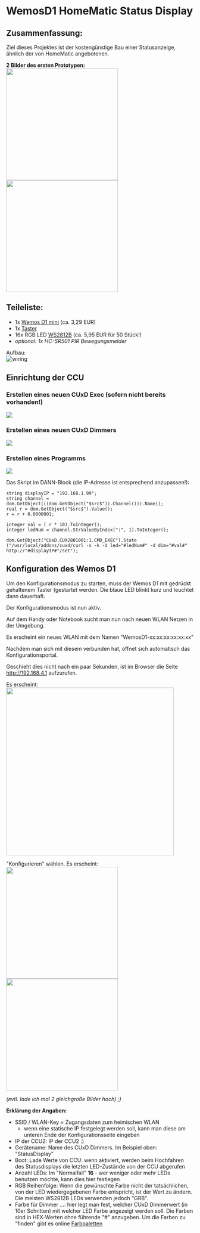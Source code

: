 # WemosD1 HomeMatic Status Display

## Zusammenfassung:
Ziel dieses Projektes ist der kostengünstige Bau einer Statusanzeige, ähnlich der von HomeMatic angebotenen.

**2 Bilder des ersten Prototypen:**<br>
<img src="Images/proto_front.jpg" width="300"> <img src="Images/proto_back.jpg" width="300">

## Teileliste:
- 1x [Wemos D1 mini](http://www.ebay.de/itm/272271662681) (ca. 3,29 EUR)
- 1x [Taster](http://www.ebay.de/itm/263057910534)
- 16x RGB LED [WS2812B](http://www.ebay.de/itm/222580456169) (ca. 5,95 EUR für 50 Stück!)
- _optional: 1x HC-SR501 PIR Bewegungsmelder_

Aufbau:<br>
![wiring](Images/wiring.png)

## Einrichtung der CCU
### Erstellen eines neuen CUxD Exec (sofern nicht bereits vorhanden!)<br>
<img src="Images/CUxD_Exec_erstellen.png">

### Erstellen eines neuen CUxD Dimmers<br>
<img src="Images/CUxD_Dimmer_erstellen.png">

### Erstellen eines Programms<br>
<img src="Images/HomeMatic_Programm.png">

Das Skript im DANN-Block (die IP-Adresse ist entsprechend anzupassen!):
```
string displayIP = "192.168.1.99";
string channel = dom.GetObject(((dom.GetObject("$src$")).Channel())).Name();
real r = dom.GetObject("$src$").Value();
r = r + 0.0000001;

integer val = ( r * 10).ToInteger();
integer ledNum = channel.StrValueByIndex(":", 1).ToInteger();

dom.GetObject("CUxD.CUX2801001:1.CMD_EXEC").State ("/usr/local/addons/cuxd/curl -s -k -d led="#ledNum#" -d dim="#val#" http://"#displayIP#"/set");
```

## Konfiguration des Wemos D1
Um den Konfigurationsmodus zu starten, muss der Wemos D1 mit gedrückt gehaltenem Taster (gestartet werden. Die blaue LED blinkt kurz und leuchtet dann dauerhaft.

Der Konfigurationsmodus ist nun aktiv.

Auf dem Handy oder Notebook sucht man nun nach neuen WLAN Netzen in der Umgebung.

Es erscheint ein neues WLAN mit dem Namen "WemosD1-xx:xx:xx:xx:xx:xx"

Nachdem man sich mit diesem verbunden hat, öffnet sich automatisch das Konfigurationsportal.

Geschieht dies nicht nach ein paar Sekunden, ist im Browser die Seite http://192.168.4.1 aufzurufen.

Es erscheint:<br>
<img src="Images/config_start.png" width="450">


"Konfigurieren" wählen. Es erscheint:<br>
<img src="Images/config_leer.png" width="300"><img src="Images/config_beispiel.png" width="300">

_(evtl. lade ich mal 2 gleichgroße Bilder hoch) ;)_

**Erklärung der Angaben:**
- SSID / WLAN-Key = Zugangsdaten zum heimischen WLAN
  - wenn eine statische IP festgelegt werden soll, kann man diese am unteren Ende der Konfigurationsseite eingeben
- IP der CCU2: IP der CCU2 :) 
- Gerätename: Name des CUxD Dimmers. Im Beispiel oben: "StatusDisplay"
- Boot: Lade Werte von CCU: wenn aktiviert, werden beim Hochfahren des Statusdisplays die letzten LED-Zustände von der CCU abgerufen
- Anzahl LEDs: Im "Normalfall" **16** - wer weniger oder mehr LEDs benutzen möchte, kann dies hier festlegen
- RGB Reihenfolge: Wenn die gewünschte Farbe nicht der tatsächlichen, von der LED wiedergegebenen Farbe entspricht, ist der Wert zu ändern. Die meisten WS2812B LEDs verwenden jedoch "GRB". 
- Farbe für Dimmer ...: hier legt man fest, welcher CUxD Dimmerwert (in 10er Schritten) mit welcher LED Farbe angezeigt werden soll. Die Farben sind in HEX-Werten ohne führende "#" anzugeben. Um die Farben zu "finden" gibt es online [Farbpaletten](http://htmlcolorcodes.com)
